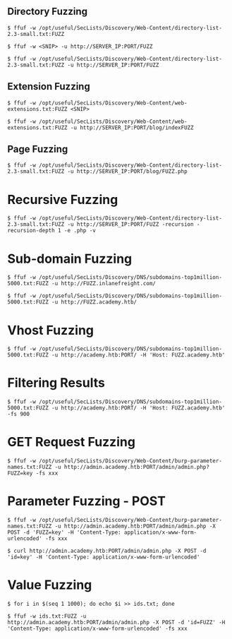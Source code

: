 ## Directory Fuzzing

```shell-session
$ ffuf -w /opt/useful/SecLists/Discovery/Web-Content/directory-list-2.3-small.txt:FUZZ
```
```shell-session
$ ffuf -w <SNIP> -u http://SERVER_IP:PORT/FUZZ
```
```shell-session
$ ffuf -w /opt/useful/SecLists/Discovery/Web-Content/directory-list-2.3-small.txt:FUZZ -u http://SERVER_IP:PORT/FUZZ
```

## Extension Fuzzing

```shell-session
$ ffuf -w /opt/useful/SecLists/Discovery/Web-Content/web-extensions.txt:FUZZ <SNIP>
```
```shell-session
$ ffuf -w /opt/useful/SecLists/Discovery/Web-Content/web-extensions.txt:FUZZ -u http://SERVER_IP:PORT/blog/indexFUZZ
```

## Page Fuzzing

```shell-session
$ ffuf -w /opt/useful/SecLists/Discovery/Web-Content/directory-list-2.3-small.txt:FUZZ -u http://SERVER_IP:PORT/blog/FUZZ.php
```

# Recursive Fuzzing

```shell-session
$ ffuf -w /opt/useful/SecLists/Discovery/Web-Content/directory-list-2.3-small.txt:FUZZ -u http://SERVER_IP:PORT/FUZZ -recursion -recursion-depth 1 -e .php -v
```

# Sub-domain Fuzzing

```shell-session
$ ffuf -w /opt/useful/SecLists/Discovery/DNS/subdomains-top1million-5000.txt:FUZZ -u http://FUZZ.inlanefreight.com/
```

```shell-session
$ ffuf -w /opt/useful/SecLists/Discovery/DNS/subdomains-top1million-5000.txt:FUZZ -u http://FUZZ.academy.htb/
```

# Vhost Fuzzing
```shell-session
$ ffuf -w /opt/useful/SecLists/Discovery/DNS/subdomains-top1million-5000.txt:FUZZ -u http://academy.htb:PORT/ -H 'Host: FUZZ.academy.htb'
```

# Filtering Results

```shell-session
$ ffuf -w /opt/useful/SecLists/Discovery/DNS/subdomains-top1million-5000.txt:FUZZ -u http://academy.htb:PORT/ -H 'Host: FUZZ.academy.htb' -fs 900
```

# GET Request Fuzzing

```shell-session
$ ffuf -w /opt/useful/SecLists/Discovery/Web-Content/burp-parameter-names.txt:FUZZ -u http://admin.academy.htb:PORT/admin/admin.php?FUZZ=key -fs xxx
```

# Parameter Fuzzing - POST
```shell-session
$ ffuf -w /opt/useful/SecLists/Discovery/Web-Content/burp-parameter-names.txt:FUZZ -u http://admin.academy.htb:PORT/admin/admin.php -X POST -d 'FUZZ=key' -H 'Content-Type: application/x-www-form-urlencoded' -fs xxx
```
```shell-session
$ curl http://admin.academy.htb:PORT/admin/admin.php -X POST -d 'id=key' -H 'Content-Type: application/x-www-form-urlencoded'
```
# Value Fuzzing
```shell-session
$ for i in $(seq 1 1000); do echo $i >> ids.txt; done
```
```shell-session
$ ffuf -w ids.txt:FUZZ -u http://admin.academy.htb:PORT/admin/admin.php -X POST -d 'id=FUZZ' -H 'Content-Type: application/x-www-form-urlencoded' -fs xxx
```
